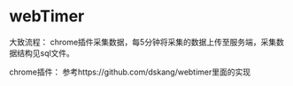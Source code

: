 # webTimer
  大致流程：
    chrome插件采集数据，每5分钟将采集的数据上传至服务端，采集数据结构见sql文件。
    
  chrome插件：
    参考https://github.com/dskang/webtimer里面的实现
    
